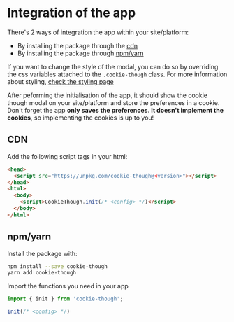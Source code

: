 # Integration of the app

There's 2 ways of integration the app within your site/platform:

* By installing the package through the [cdn](##cdn)
* By installing the package through [npm/yarn](##npm/yarn)

If you want to change the style of the modal, you can do so by overriding the css variables attached to the `.cookie-though` class. For more information about styling, [check the styling page](/docs/styling)

After peforming the initialisation of the app, it should show the cookie though modal on your site/platform and store the preferences in a cookie. Don't forget the app **only saves the preferences. It doesn't implement the cookies**, so implementing the cookies is up to you!

## CDN

Add the following script tags in your html:

```html
<head>
  <script src="https://unpkg.com/cookie-though@<version>"></script>
</head>
<html>
  <body>
    <script>CookieThough.init(/* <config> */)</script>
  </body>
</html>
```

## npm/yarn

Install the package with:

```bash
npm install --save cookie-though
yarn add cookie-though
```

Import the functions you need in your app

```js
import { init } from 'cookie-though';

init(/* <config> */)
```
